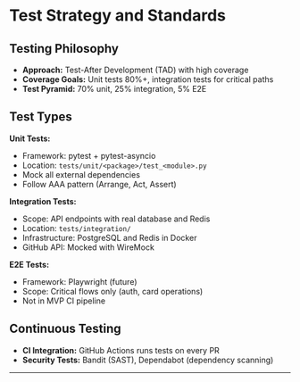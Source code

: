 # Test Strategy and Standards

## Testing Philosophy

- **Approach:** Test-After Development (TAD) with high coverage
- **Coverage Goals:** Unit tests 80%+, integration tests for critical paths
- **Test Pyramid:** 70% unit, 25% integration, 5% E2E

## Test Types

**Unit Tests:**
- Framework: pytest + pytest-asyncio
- Location: `tests/unit/<package>/test_<module>.py`
- Mock all external dependencies
- Follow AAA pattern (Arrange, Act, Assert)

**Integration Tests:**
- Scope: API endpoints with real database and Redis
- Location: `tests/integration/`
- Infrastructure: PostgreSQL and Redis in Docker
- GitHub API: Mocked with WireMock

**E2E Tests:**
- Framework: Playwright (future)
- Scope: Critical flows only (auth, card operations)
- Not in MVP CI pipeline

## Continuous Testing

- **CI Integration:** GitHub Actions runs tests on every PR
- **Security Tests:** Bandit (SAST), Dependabot (dependency scanning)

---
